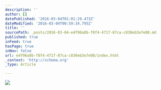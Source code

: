 ```yaml
---
description: ''
author: []
datePublished: '2016-03-04T01:01:29.473Z'
dateModified: '2016-03-04T00:59:34.795Z'
title: ''
sourcePath: _posts/2016-03-04-e4f96a8b-f8f4-4717-87ca-c830eb3e7e08.md
published: true
inFeed: true
hasPage: true
inNav: false
url: e4f96a8b-f8f4-4717-87ca-c830eb3e7e08/index.html
_context: 'http://schema.org'
_type: Article

---
```

![](https://the-grid-user-content.s3-us-west-2.amazonaws.com/1cfd2c44-7783-4c4d-b8a6-158473edad6d.png)